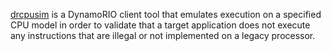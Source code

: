 [drcpusim](http://dynamorio.org/page_drcpusim.html) is a DynamoRIO
client tool that emulates execution on a specified CPU model in order to
validate that a target application does not execute any instructions that
are illegal or not implemented on a legacy processor.
